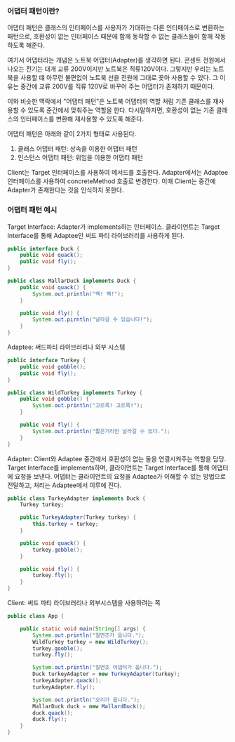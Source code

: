 ### 어댑터 패턴이란?

어댑터 패턴은 클래스의 인터페이스를 사용자가 기대하는 다른 인터페이스로 변환하는 패턴으로,
호환성이 없는 인터페이스 때문에 함께 동작할 수 없는 클래스들이 함께 작동하도록 해준다.

여기서 어댑터라는 개념은 노트북 어댑터(Adapter)를 생각하면 된다. 콘센트 전원에서 나오는 전기는 대개 교류 200V이지만
노트북은 직류120V이다. 그렇지만 우리는 노트북을 사용할 떄 아무런 불편없이 노트북 선을 전원에 그대로 꽂아 사용할 수 있다.
그 이유는 중간에 교류 200V를 직류 120V로 바꾸어 주는 어댑터가 존재하기 때문이다.

이와 비슷한 맥락에서 "어댑터 패턴"은 노트북 어댑터의 역할 처럼 기존 클래스를 재사용할 수 있도록 준간에서 맞춰주는 역할을 한다.
다시말하자면, 호환성이 없는 기존 클래스의 인터페이스를 변환해 재사용할 수 있도록 해준다.

어댑터 패턴은 아래와 같이 2가지 형태로 사용된다.

1. 클래스 어댑터 패턴: 상속을 이용한 어댑터 패턴
2. 인스턴스 어댑터 패턴: 위임을 이용한 어댑터 패턴

Client는 Target 인터페이스를 사용하여 메서드를 호출한다. Adapter에서는 Adaptee 인터페이스를 사용하여 concreteMethod 호출로 변경한다. 이때 Client는 중간에 Adapter가 존재한다는 것을 인식하지 못한다.

### 어댑터 패턴 예시

Target Interface: Adapter가 implements하는 인터페이스. 클라이언트는 Target Interface를 통해 Adaptee인 써드 파티 라이브러리를 사용하게 된다.

```java
public interface Duck {
    public void quack();
    public void fly();
}

public class MallarDuck implements Duck {
    public void quack() {
        System.out.println("꽥! 꽥!");
    }

    public void fly() {
        System.out.pirntln("날라갈 수 있습니다!");
    }
}
```

Adaptee: 써드파티 라이브러리나 외부 시스템

```java
public interface Turkey {
    public void gobble();
    public void fly();
}

public class WildTurkey implements Turkey {
    public void gobble() {
        System.out.println("고르륵! 고르륵!");
    }

    public void fly() {
        System.out.println("짧은거리만 날라갈 수 있다.");
    }
}
```

Adapter: Client와 Adaptee 중간에서 호환성이 없는 둘을 연결시켜주는 역할을 담당. Target Interface를 implements하며,
클라이언트는 Target Interface를 통해 어댑터에 요청을 보낸다. 어댑터는 클라이언트의 요청을 Adaptee가 이해할 수 있는 방법으로 전달하고, 처리는 Adaptee에서 이루에 진다.

```java
public class TurkeyAdapter implements Duck {
    Turkey turkey;

    public TurkeyAdapter(Turkey turkey) {
        this.turkey = turkey;
    }

    public void quack() {
        turkey.gobble();
    }

    public void fly() {
        turkey.fly();
    }
}
```

Client: 써드 파티 라이브러리나 외부시스템을 사용하려는 쪽

```java
public class App {

    public static void main(String[] args) {
        System.out.println("칠면조가 웁니다.");
        WildTurkey turkey = new WildTurkey();
        turkey.gooble();
        turkey.fly();

        System.out.println("칠면조 어댑터가 웁니다.");
        Duck turkeyAdapter = new TurkeyAdapter(turkey);
        turkeyAdapter.quack();
        turkeyAdapter.fly();

        System.out.println("오리가 웁니다.");
        MallarDuck duck = new MallardDuck();
        duck.quack();
        duck.fly();
    }
}
```
